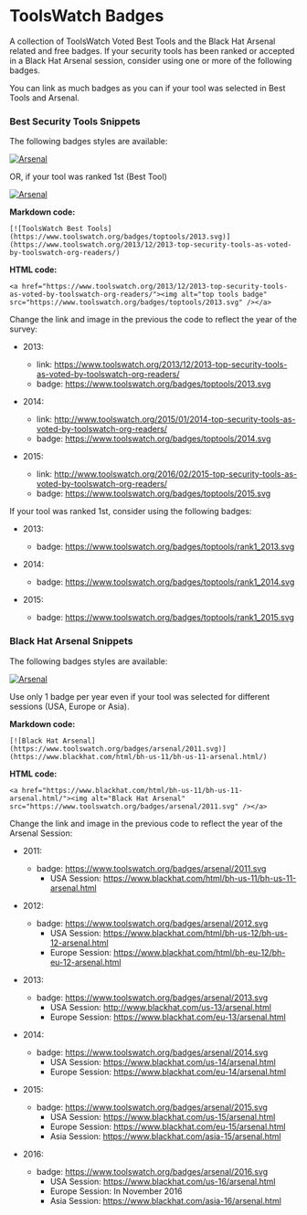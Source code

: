 # ToolsWatch Badges

A collection of ToolsWatch Voted Best Tools and the Black Hat Arsenal related and free badges. 
If your security tools has been ranked or accepted in a Black Hat Arsenal session, consider using one or more of the following badges.

You can link as much badges as you can if your tool was selected in Best Tools and Arsenal.


### Best Security Tools Snippets

 The following badges styles are available:
 
[![Arsenal](https://www.toolswatch.org/badges/toptools/2013.svg)](https://www.toolswatch.org/2013/12/2013-top-security-tools-as-voted-by-toolswatch-org-readers/)

OR, if your tool was ranked 1st (Best Tool)

[![Arsenal](https://www.toolswatch.org/badges/toptools/rank1_2013.svg)](https://www.toolswatch.org/2013/12/2013-top-security-tools-as-voted-by-toolswatch-org-readers/)


**Markdown code:**

`[![ToolsWatch Best Tools](https://www.toolswatch.org/badges/toptools/2013.svg)](https://www.toolswatch.org/2013/12/2013-top-security-tools-as-voted-by-toolswatch-org-readers/)`

**HTML code:**

`<a href="https://www.toolswatch.org/2013/12/2013-top-security-tools-as-voted-by-toolswatch-org-readers/"><img alt="top tools badge" src="https://www.toolswatch.org/badges/toptools/2013.svg" /></a>`

Change the link and image in the previous the code to reflect the year of the survey:

* 2013:
    * link: https://www.toolswatch.org/2013/12/2013-top-security-tools-as-voted-by-toolswatch-org-readers/
    * badge: https://www.toolswatch.org/badges/toptools/2013.svg 
    
* 2014:
    * link: http://www.toolswatch.org/2015/01/2014-top-security-tools-as-voted-by-toolswatch-org-readers/ 
    * badge: https://www.toolswatch.org/badges/toptools/2014.svg 

* 2015:
    * link: http://www.toolswatch.org/2016/02/2015-top-security-tools-as-voted-by-toolswatch-org-readers/ 
    * badge: https://www.toolswatch.org/badges/toptools/2015.svg 

If your tool was ranked 1st, consider using the following badges:

* 2013:
    * badge: https://www.toolswatch.org/badges/toptools/rank1_2013.svg 
    
* 2014:
    * badge: https://www.toolswatch.org/badges/toptools/rank1_2014.svg 

* 2015:
    * badge: https://www.toolswatch.org/badges/toptools/rank1_2015.svg 

### Black Hat Arsenal Snippets

 The following badges styles are available:
 
[![Arsenal](https://www.toolswatch.org/badges/arsenal/2011.svg)](https://www.blackhat.com/html/bh-us-11/bh-us-11-arsenal.html/)

Use only 1 badge per year even if your tool was selected for different sessions (USA, Europe or Asia). 


**Markdown code:**

`[![Black Hat Arsenal](https://www.toolswatch.org/badges/arsenal/2011.svg)](https://www.blackhat.com/html/bh-us-11/bh-us-11-arsenal.html/)`

**HTML code:**

`<a href="https://www.blackhat.com/html/bh-us-11/bh-us-11-arsenal.html/"><img alt="Black Hat Arsenal" src="https://www.toolswatch.org/badges/arsenal/2011.svg" /></a>`


Change the link and image in the previous code to reflect the year of the Arsenal Session:

* 2011:
    * badge: https://www.toolswatch.org/badges/arsenal/2011.svg 
        * USA Session: https://www.blackhat.com/html/bh-us-11/bh-us-11-arsenal.html
        
* 2012:
    * badge: https://www.toolswatch.org/badges/arsenal/2012.svg 
        * USA Session: https://www.blackhat.com/html/bh-us-12/bh-us-12-arsenal.html
        * Europe Session: https://www.blackhat.com/html/bh-eu-12/bh-eu-12-arsenal.html 

* 2013:
    * badge: https://www.toolswatch.org/badges/arsenal/2013.svg 
        * USA Session: http://www.blackhat.com/us-13/arsenal.html
        * Europe Session: https://www.blackhat.com/eu-13/arsenal.html
        
* 2014:
    * badge: https://www.toolswatch.org/badges/arsenal/2014.svg 
        * USA Session: https://www.blackhat.com/us-14/arsenal.html
        * Europe Session: https://www.blackhat.com/eu-14/arsenal.html
            
* 2015:
    * badge: https://www.toolswatch.org/badges/arsenal/2015.svg 
        * USA Session: https://www.blackhat.com/us-15/arsenal.html
        * Europe Session: https://www.blackhat.com/eu-15/arsenal.html
        * Asia Session: https://www.blackhat.com/asia-15/arsenal.html
        
* 2016:
    * badge: https://www.toolswatch.org/badges/arsenal/2016.svg 
        * USA Session:  https://www.blackhat.com/us-16/arsenal.html
        * Europe Session:  In November 2016
        * Asia Session: https://www.blackhat.com/asia-16/arsenal.html
                    
